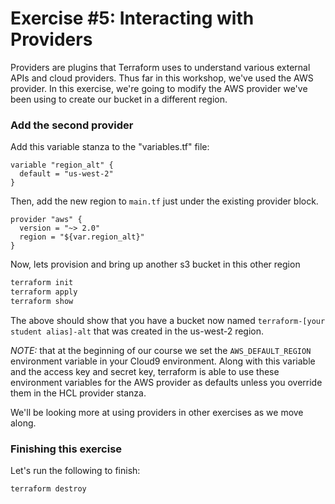 # Exercise #5: Interacting with Providers

Providers are plugins that Terraform uses to understand various external APIs and cloud providers.  Thus far in this
workshop, we've used the AWS provider. In this exercise, we're going to modify the AWS provider we've been
using to create our bucket in a different region.

### Add the second provider

Add this variable stanza to the "variables.tf" file:

```hcl
variable "region_alt" {
  default = "us-west-2"
}
```

Then, add the new region to `main.tf` just under the existing provider block.

```hcl
provider "aws" {
  version = "~> 2.0"
  region = "${var.region_alt}"
}
```

Now, lets provision and bring up another s3 bucket in this other region

```bash
terraform init
terraform apply
terraform show
```
The above should show that you have a bucket now named `terraform-[your student alias]-alt` that was created in the
us-west-2 region.

*NOTE:* that at the beginning of our course we set the `AWS_DEFAULT_REGION` environment variable in your Cloud9 environment.
Along with this variable and the access key and secret key, terraform is able to use these environment variables for the AWS
provider as defaults unless you override them in the HCL provider stanza.

We'll be looking more at using providers in other exercises as we move along.

### Finishing this exercise

Let's run the following to finish:

```
terraform destroy
```